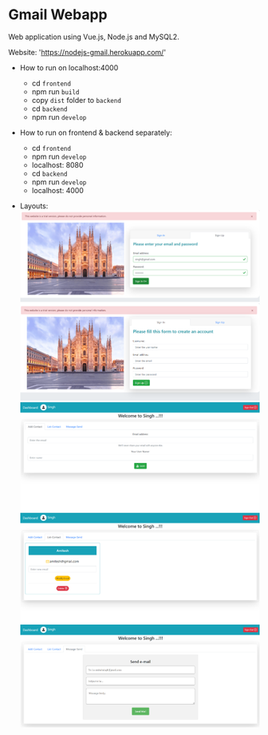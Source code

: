 # Gmail Webapp
Web application using Vue.js, Node.js and MySQL2.

Website: 'https://nodejs-gmail.herokuapp.com/'

+ How to run on localhost:4000
	+ cd `frontend`
	+ npm run `build`
	+ copy `dist` folder to `backend`
	+ cd `backend`
	+ npm run `develop`

+ How to run on frontend & backend separately:
	+ cd `frontend`
	+ npm run `develop`
	+ localhost: 8080
	+ cd `backend`
	+ npm run `develop`
	+ localhost: 4000

+ Layouts:
![layout_1](./layouts/layout_1.png)
![layout_2](./layouts/layout_2.png)
![layout_3](./layouts/layout_3.png)
![layout_4](./layouts/layout_4.png)
![layout_5](./layouts/layout_5.png)
